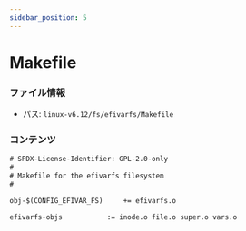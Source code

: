```yaml
---
sidebar_position: 5
---
```

# Makefile

### ファイル情報

- パス: `linux-v6.12/fs/efivarfs/Makefile`

### コンテンツ

```txt
# SPDX-License-Identifier: GPL-2.0-only
#
# Makefile for the efivarfs filesystem
#

obj-$(CONFIG_EFIVAR_FS)		+= efivarfs.o

efivarfs-objs			:= inode.o file.o super.o vars.o

```
